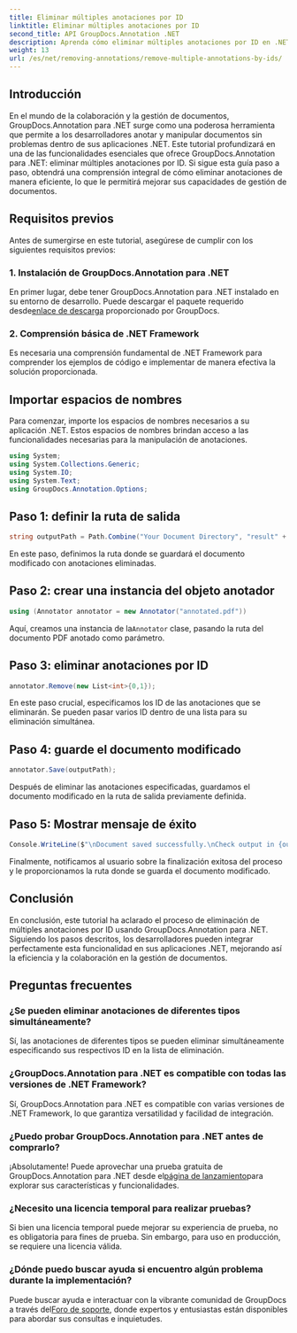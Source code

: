 ```yaml
---
title: Eliminar múltiples anotaciones por ID
linktitle: Eliminar múltiples anotaciones por ID
second_title: API GroupDocs.Annotation .NET
description: Aprenda cómo eliminar múltiples anotaciones por ID en .NET usando GroupDocs.Annotation, mejorando sus capacidades de administración de documentos sin esfuerzo.
weight: 13
url: /es/net/removing-annotations/remove-multiple-annotations-by-ids/
---
```

## Introducción
En el mundo de la colaboración y la gestión de documentos, GroupDocs.Annotation para .NET surge como una poderosa herramienta que permite a los desarrolladores anotar y manipular documentos sin problemas dentro de sus aplicaciones .NET. Este tutorial profundizará en una de las funcionalidades esenciales que ofrece GroupDocs.Annotation para .NET: eliminar múltiples anotaciones por ID. Si sigue esta guía paso a paso, obtendrá una comprensión integral de cómo eliminar anotaciones de manera eficiente, lo que le permitirá mejorar sus capacidades de gestión de documentos.
## Requisitos previos
Antes de sumergirse en este tutorial, asegúrese de cumplir con los siguientes requisitos previos:
### 1. Instalación de GroupDocs.Annotation para .NET
 En primer lugar, debe tener GroupDocs.Annotation para .NET instalado en su entorno de desarrollo. Puede descargar el paquete requerido desde[enlace de descarga](https://releases.groupdocs.com/annotation/net/) proporcionado por GroupDocs.
### 2. Comprensión básica de .NET Framework
Es necesaria una comprensión fundamental de .NET Framework para comprender los ejemplos de código e implementar de manera efectiva la solución proporcionada.

## Importar espacios de nombres
Para comenzar, importe los espacios de nombres necesarios a su aplicación .NET. Estos espacios de nombres brindan acceso a las funcionalidades necesarias para la manipulación de anotaciones.
```csharp
using System;
using System.Collections.Generic;
using System.IO;
using System.Text;
using GroupDocs.Annotation.Options;
```

## Paso 1: definir la ruta de salida
```csharp
string outputPath = Path.Combine("Your Document Directory", "result" + Path.GetExtension("input.pdf"));
```
En este paso, definimos la ruta donde se guardará el documento modificado con anotaciones eliminadas.
## Paso 2: crear una instancia del objeto anotador
```csharp
using (Annotator annotator = new Annotator("annotated.pdf"))
```
 Aquí, creamos una instancia de la`Annotator` clase, pasando la ruta del documento PDF anotado como parámetro.
## Paso 3: eliminar anotaciones por ID
```csharp
annotator.Remove(new List<int>{0,1});
```
En este paso crucial, especificamos los ID de las anotaciones que se eliminarán. Se pueden pasar varios ID dentro de una lista para su eliminación simultánea.
## Paso 4: guarde el documento modificado
```csharp
annotator.Save(outputPath);
```
Después de eliminar las anotaciones especificadas, guardamos el documento modificado en la ruta de salida previamente definida.
## Paso 5: Mostrar mensaje de éxito
```csharp
Console.WriteLine($"\nDocument saved successfully.\nCheck output in {outputPath}.");
```
Finalmente, notificamos al usuario sobre la finalización exitosa del proceso y le proporcionamos la ruta donde se guarda el documento modificado.

## Conclusión
En conclusión, este tutorial ha aclarado el proceso de eliminación de múltiples anotaciones por ID usando GroupDocs.Annotation para .NET. Siguiendo los pasos descritos, los desarrolladores pueden integrar perfectamente esta funcionalidad en sus aplicaciones .NET, mejorando así la eficiencia y la colaboración en la gestión de documentos.
## Preguntas frecuentes
### ¿Se pueden eliminar anotaciones de diferentes tipos simultáneamente?
Sí, las anotaciones de diferentes tipos se pueden eliminar simultáneamente especificando sus respectivos ID en la lista de eliminación.
### ¿GroupDocs.Annotation para .NET es compatible con todas las versiones de .NET Framework?
Sí, GroupDocs.Annotation para .NET es compatible con varias versiones de .NET Framework, lo que garantiza versatilidad y facilidad de integración.
### ¿Puedo probar GroupDocs.Annotation para .NET antes de comprarlo?
 ¡Absolutamente! Puede aprovechar una prueba gratuita de GroupDocs.Annotation para .NET desde el[página de lanzamiento](https://releases.groupdocs.com/)para explorar sus características y funcionalidades.
### ¿Necesito una licencia temporal para realizar pruebas?
Si bien una licencia temporal puede mejorar su experiencia de prueba, no es obligatoria para fines de prueba. Sin embargo, para uso en producción, se requiere una licencia válida.
### ¿Dónde puedo buscar ayuda si encuentro algún problema durante la implementación?
 Puede buscar ayuda e interactuar con la vibrante comunidad de GroupDocs a través del[Foro de soporte](https://forum.groupdocs.com/c/annotation/10), donde expertos y entusiastas están disponibles para abordar sus consultas e inquietudes.